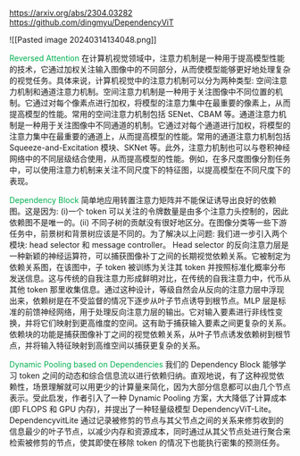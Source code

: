 
https://arxiv.org/abs/2304.03282
https://github.com/dingmyu/DependencyViT

![[Pasted image 20240314134048.png]]

<font color="#00b050">Reversed Attention</font>
在计算机视觉领域中，注意力机制是一种用于提高模型性能的技术，它通过加权关注输入图像中的不同部分，从而使模型能够更好地处理复杂的视觉任务。具体来说，计算机视觉中的注意力机制可以分为两种类型: 空间注意力机制和通道注意力机制。空间注意力机制是一种用于关注图像中不同位置的机制。它通过对每个像素点进行加权，将模型的注意力集中在最重要的像素上，从而提高模型的性能。常用的空间注意力机制包括 SENet、CBAM 等。通道注意力机制是一种用于关注图像中不同通道的机制。它通过对每个通道进行加权，将模型的注意力集中在最重要的通道上，从而提高模型的性能。常用的通道注意力机制包括 Squeeze-and-Excitation 模块、SKNet 等。此外，注意力机制也可以与卷积神经网络中的不同层级结合使用，从而提高模型的性能。例如，在多尺度图像分割任务中，可以使用注意力机制来关注不同尺度下的特征图，以提高模型在不同尺度下的表现。

<font color="#00b050">Dependency Block</font>
简单地应用转置注意力矩阵并不能保证诱导出良好的依赖图。这是因为: (i)一个 token 可以关注的令牌数量是由多个注意力头控制的，因此依赖图不是唯一的。(ii) 不同子树的贡献没有很好地区分。在图像分类等一些下游任务中，前景树和背景树应该是不同的。为了解决以上问题: 我们进一步引入两个模块: head selector 和 message controller。
Head selector 的反向注意力层是一种新颖的神经运算符，可以捕获图像补丁之间的长期视觉依赖关系。它被制定为依赖关系图，在该图中，子 token 被训练为关注其 token 并按照标准化概率分布发送信息。这与传统的自我注意力形成鲜明对比，在传统的自我注意力中，代币从其他 token 那里收集信息。通过这种设计，等级自然会从反向的注意力层中浮现出来，依赖树是在不受监督的情况下逐步从叶子节点诱导到根节点。MLP 层是标准的前馈神经网络，用于处理反向注意力层的输出。它对输入要素进行非线性变换，并将它们映射到更高维度的空间。这有助于捕获输入要素之间更复杂的关系。依赖块的功能是捕获图像补丁之间的视觉依赖关系，从叶子节点诱发依赖树到根节点，并将输入特征映射到高维空间以捕获更复杂的关系。

<font color="#00b050">Dynamic Pooling based on Dependencies</font>
我们的 Dependency Block 能够学习 token 之间的动态和综合信息流以进行依赖归纳。直观地说，有了这种视觉依赖性，场景理解就可以用更少的计算量来简化，因为大部分信息都可以由几个节点表示。受此启发，作者引入了一种 Dynamic Pooling 方案，大大降低了计算成本 (即 FLOPS 和 GPU 内存)，并提出了一种轻量级模型 DependencyViT-Lite。DependencyvitLite 通过记录被修剪的节点与其父节点之间的关系来修剪收到的信息最少的叶子节点，以减少内存和资源成本，同时通过从其父节点处进行聚合来检索被修剪的节点，使其即使在移除 token 的情况下也能执行密集的预测任务。